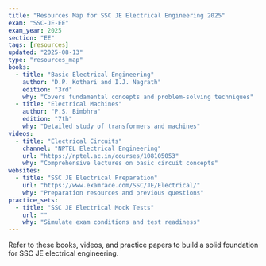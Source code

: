 ```yaml
---
title: "Resources Map for SSC JE Electrical Engineering 2025"
exam: "SSC-JE-EE"
exam_year: 2025
section: "EE"
tags: [resources]
updated: "2025-08-13"
type: "resources_map"
books:
  - title: "Basic Electrical Engineering"
    author: "D.P. Kothari and I.J. Nagrath"
    edition: "3rd"
    why: "Covers fundamental concepts and problem-solving techniques"
  - title: "Electrical Machines"
    author: "P.S. Bimbhra"
    edition: "7th"
    why: "Detailed study of transformers and machines"
videos:
  - title: "Electrical Circuits"
    channel: "NPTEL Electrical Engineering"
    url: "https://nptel.ac.in/courses/108105053"
    why: "Comprehensive lectures on basic circuit concepts"
websites:
  - title: "SSC JE Electrical Preparation"
    url: "https://www.examrace.com/SSC/JE/Electrical/"
    why: "Preparation resources and previous questions"
practice_sets:
  - title: "SSC JE Electrical Mock Tests"
    url: ""
    why: "Simulate exam conditions and test readiness"
---
```


Refer to these books, videos, and practice papers to build a solid foundation for SSC JE electrical engineering. 